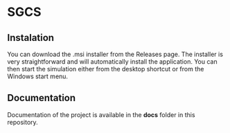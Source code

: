 # SGCS
## Instalation
You can download the .msi installer from the Releases page. The installer is very straightforward and will automatically install the application. You can then start the simulation either from the desktop shortcut or from the Windows start menu.
## Documentation
Documentation of the project is available in the **docs** folder in this repository.  